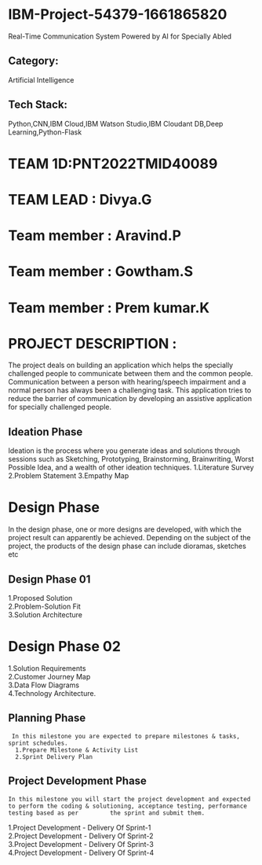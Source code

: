 # IBM-Project-54379-1661865820
Real-Time Communication System Powered by AI for Specially Abled

## Category: 
   Artificial Intelligence

## Tech Stack:
   Python,CNN,IBM Cloud,IBM Watson Studio,IBM Cloudant DB,Deep Learning,Python-Flask

# TEAM 1D:PNT2022TMID40089

# TEAM LEAD : Divya.G

# Team member : Aravind.P

# Team member : Gowtham.S

# Team member : Prem kumar.K

# PROJECT DESCRIPTION :
  The project deals on building an application which helps the specially challenged people to communicate between them and the common people. Communication between a       person with hearing/speech impairment and a normal person has always been a challenging task. This application tries to reduce the barrier of communication by           developing an assistive application for specially challenged people.

## Ideation Phase
 Ideation is the process where you generate ideas and solutions through sessions such as Sketching, Prototyping, Brainstorming, Brainwriting, Worst Possible Idea, and
 a wealth of other ideation techniques.
1.Literature Survey
2.Problem Statement
3.Empathy Map

# Design Phase
  In the design phase, one or more designs are developed, with which the project result can apparently be achieved. Depending on the subject of the project, the         products of the design phase can include dioramas, sketches etc

## Design Phase 01
  1.Proposed Solution <br />
  2.Problem-Solution Fit <br />
  3.Solution Architecture

# Design Phase 02
 1.Solution Requirements <br />
 2.Customer Journey Map <br />
 3.Data Flow Diagrams <br />
 4.Technology Architecture.
 
 ## Planning Phase
     In this milestone you are expected to prepare milestones & tasks, sprint schedules.
      1.Prepare Milestone & Activity List
      2.Sprint Delivery Plan
      
 ## Project Development Phase
    In this milestone you will start the project development and expected to perform the coding & solutioning, acceptance testing, performance testing based as per         the sprint and submit them.
 1.Project Development - Delivery Of Sprint-1 <br />
 2.Project Development - Delivery Of Sprint-2 <br />
 3.Project Development - Delivery Of Sprint-3 <br />
 4.Project Development - Delivery Of Sprint-4
 
